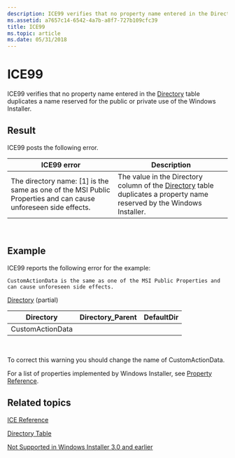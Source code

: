 ```yaml
---
description: ICE99 verifies that no property name entered in the Directory table duplicates a name reserved for the public or private use of the Windows Installer.
ms.assetid: a7657c14-6542-4a7b-a8f7-727b109cfc39
title: ICE99
ms.topic: article
ms.date: 05/31/2018
---
```


# ICE99

ICE99 verifies that no property name entered in the [Directory](directory-table.md) table duplicates a name reserved for the public or private use of the Windows Installer.

## Result

ICE99 posts the following error.



| ICE99 error                                                                                                      | Description                                                                                                                                   |
|------------------------------------------------------------------------------------------------------------------|-----------------------------------------------------------------------------------------------------------------------------------------------|
| The directory name: \[1\] is the same as one of the MSI Public Properties and can cause unforeseen side effects. | The value in the Directory column of the [Directory](directory-table.md) table duplicates a property name reserved by the Windows Installer. |



 

## Example

ICE99 reports the following error for the example:

``` syntax
CustomActionData is the same as one of the MSI Public Properties and can cause unforeseen side effects.
```

[Directory](directory-table.md) (partial)



| Directory        | Directory\_Parent | DefaultDir |
|------------------|-------------------|------------|
| CustomActionData |                   |            |



 

To correct this warning you should change the name of CustomActionData.

For a list of properties implemented by Windows Installer, see [Property Reference](property-reference.md).

## Related topics

<dl> <dt>

[ICE Reference](ice-reference.md)
</dt> <dt>

[Directory Table](directory-table.md)
</dt> <dt>

[Not Supported in Windows Installer 3.0 and earlier](not-supported-in-windows-installer-version-3-0.md)
</dt> </dl>

 

 



